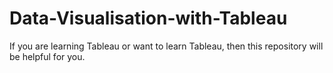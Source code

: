 # Data-Visualisation-with-Tableau
If you are learning Tableau or want to learn Tableau, then this repository will be helpful for you. 
